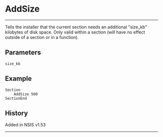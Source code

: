 # AddSize

---

Tells the installer that the current section needs an additional "size_kb" kilobytes of disk space. Only valid within a section (will have no effect outside of a section or in a function).

## Parameters

    size_kb

## Example

	Section
		AddSize 500
	SectionEnd

## History

Added in NSIS v1.53

---
